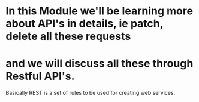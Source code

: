 # In this Module we'll be learning more about API's in details, ie patch, delete all these requests
# and we will discuss all these through Restful API's.
Basically REST is a set of rules to be used for creating web services.